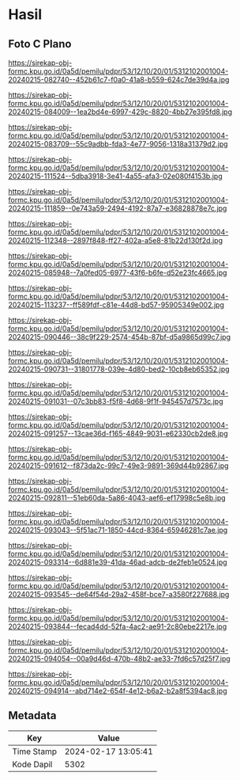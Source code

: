 # Hasil

## Foto C Plano

https://sirekap-obj-formc.kpu.go.id/0a5d/pemilu/pdpr/53/12/10/20/01/5312102001004-20240215-082740--452b61c7-f0a0-41a8-b559-624c7de39d4a.jpg

https://sirekap-obj-formc.kpu.go.id/0a5d/pemilu/pdpr/53/12/10/20/01/5312102001004-20240215-084009--1ea2bd4e-6997-429c-8820-4bb27e395fd8.jpg

https://sirekap-obj-formc.kpu.go.id/0a5d/pemilu/pdpr/53/12/10/20/01/5312102001004-20240215-083709--55c9adbb-fda3-4e77-9056-1318a31379d2.jpg

https://sirekap-obj-formc.kpu.go.id/0a5d/pemilu/pdpr/53/12/10/20/01/5312102001004-20240215-111524--5dba3918-3e41-4a55-afa3-02e080f4153b.jpg

https://sirekap-obj-formc.kpu.go.id/0a5d/pemilu/pdpr/53/12/10/20/01/5312102001004-20240215-111859--0e743a59-2494-4192-87a7-e36828878e7c.jpg

https://sirekap-obj-formc.kpu.go.id/0a5d/pemilu/pdpr/53/12/10/20/01/5312102001004-20240215-112348--2897f848-ff27-402a-a5e8-81b22d130f2d.jpg

https://sirekap-obj-formc.kpu.go.id/0a5d/pemilu/pdpr/53/12/10/20/01/5312102001004-20240215-085948--7a0fed05-6977-43f6-b6fe-d52e23fc4665.jpg

https://sirekap-obj-formc.kpu.go.id/0a5d/pemilu/pdpr/53/12/10/20/01/5312102001004-20240215-113237--ff589fdf-c81e-44d8-bd57-95905349e002.jpg

https://sirekap-obj-formc.kpu.go.id/0a5d/pemilu/pdpr/53/12/10/20/01/5312102001004-20240215-090446--38c9f229-2574-454b-87bf-d5a9865d99c7.jpg

https://sirekap-obj-formc.kpu.go.id/0a5d/pemilu/pdpr/53/12/10/20/01/5312102001004-20240215-090731--31801778-039e-4d80-bed2-10cb8eb65352.jpg

https://sirekap-obj-formc.kpu.go.id/0a5d/pemilu/pdpr/53/12/10/20/01/5312102001004-20240215-091031--07c3bb83-f5f8-4d68-9f1f-945457d7573c.jpg

https://sirekap-obj-formc.kpu.go.id/0a5d/pemilu/pdpr/53/12/10/20/01/5312102001004-20240215-091257--13cae36d-f165-4849-9031-e62330cb2de8.jpg

https://sirekap-obj-formc.kpu.go.id/0a5d/pemilu/pdpr/53/12/10/20/01/5312102001004-20240215-091612--f873da2c-99c7-49e3-9891-369d44b92867.jpg

https://sirekap-obj-formc.kpu.go.id/0a5d/pemilu/pdpr/53/12/10/20/01/5312102001004-20240215-092811--51eb60da-5a86-4043-aef6-ef17998c5e8b.jpg

https://sirekap-obj-formc.kpu.go.id/0a5d/pemilu/pdpr/53/12/10/20/01/5312102001004-20240215-093043--5f51ac71-1850-44cd-8364-65946281c7ae.jpg

https://sirekap-obj-formc.kpu.go.id/0a5d/pemilu/pdpr/53/12/10/20/01/5312102001004-20240215-093314--6d881e39-41da-46ad-adcb-de2feb1e0524.jpg

https://sirekap-obj-formc.kpu.go.id/0a5d/pemilu/pdpr/53/12/10/20/01/5312102001004-20240215-093545--de64f54d-29a2-458f-bce7-a3580f227688.jpg

https://sirekap-obj-formc.kpu.go.id/0a5d/pemilu/pdpr/53/12/10/20/01/5312102001004-20240215-093844--fecad4dd-52fa-4ac2-ae91-2c80ebe2217e.jpg

https://sirekap-obj-formc.kpu.go.id/0a5d/pemilu/pdpr/53/12/10/20/01/5312102001004-20240215-094054--00a9d46d-470b-48b2-ae33-7fd6c57d25f7.jpg

https://sirekap-obj-formc.kpu.go.id/0a5d/pemilu/pdpr/53/12/10/20/01/5312102001004-20240215-094914--abd714e2-654f-4e12-b6a2-b2a8f5394ac8.jpg


## Metadata

| Key        | Value               |
| ---------- | ------------------- |
| Time Stamp | 2024-02-17 13:05:41 |
| Kode Dapil | 5302                |



